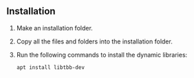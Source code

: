 ## Installation

1. Make an installation folder.
2. Copy all the files and folders into the installation folder.
3. Run the following commands to install the dynamic libraries:
   
       apt install libtbb-dev

